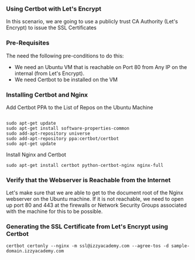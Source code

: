 ### Using Certbot with Let's Encrypt

In this scenario, we are going to use a publicly trust CA Authority (Let's Encrypt) to issue the SSL Certificates

### Pre-Requisites
The need the following pre-conditions to do this:
- We need an Ubuntu VM that is reachable on Port 80 from Any IP on the internal (from Let's Encrypt).
- We need Certbot to be installed on the VM

### Installing Certbot and Nginx

Add Certbot PPA to the List of Repos on the Ubuntu Machine

```shell

sudo apt-get update
sudo apt-get install software-properties-common
sudo add-apt-repository universe
sudo add-apt-repository ppa:certbot/certbot
sudo apt-get update

```

Install Nginx and Certbot
```shell
sudo apt-get install certbot python-certbot-nginx nginx-full
```

### Verify that the Webserver is Reachable from the Internet

Let's make sure that we are able to get to the document root of the Nginx webserver on the Ubuntu machine.
If it is not reachable, we need to open up port 80 and 443 at the firewalls or Network Security Groups associated with the machine for this to be possible.

### Generating the SSL Certificate from Let's Encrypt using Certbot


```shell
certbot certonly --nginx -m ssl@izzyacademy.com --agree-tos -d sample-domain.izzyacademy.com

```
